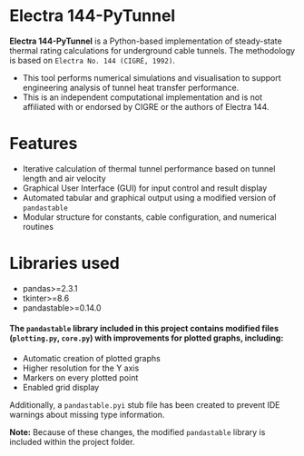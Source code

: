 # Electra 144-PyTunnel

**Electra 144-PyTunnel** is a Python-based implementation of steady-state thermal rating calculations for underground cable tunnels. The methodology is based on `Electra No. 144 (CIGRÉ, 1992)`. 

- This tool performs numerical simulations and visualisation to support engineering analysis of tunnel heat transfer performance.
- This is an independent computational implementation and is not affiliated with or endorsed by CIGRE or the authors of Electra 144.

# Features

- Iterative calculation of thermal tunnel performance based on tunnel length and air velocity
- Graphical User Interface (GUI) for input control and result display
- Automated tabular and graphical output using a modified version of `pandastable`
- Modular structure for constants, cable configuration, and numerical routines

# Libraries used

- pandas>=2.3.1  
- tkinter>=8.6  
- pandastable>=0.14.0


#### The `pandastable` library included in this project contains modified files (`plotting.py`, `core.py`) with improvements for plotted graphs, including:

- Automatic creation of plotted graphs  
- Higher resolution for the Y axis  
- Markers on every plotted point  
- Enabled grid display  

Additionally, a `pandastable.pyi` stub file has been created to prevent IDE warnings about missing type information.

**Note:** Because of these changes, the modified `pandastable` library is included within the project folder.

